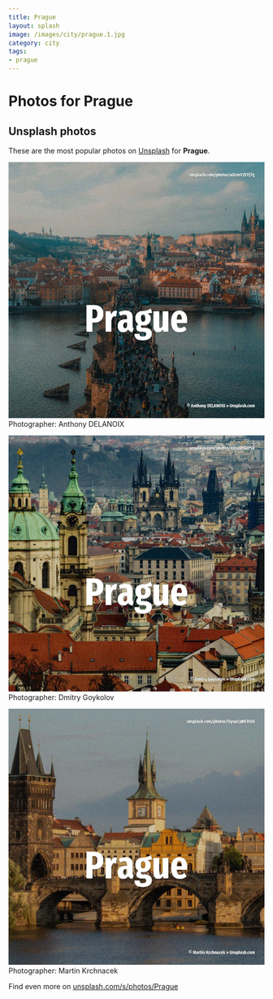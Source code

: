 ```yaml
---
title: Prague
layout: splash
image: /images/city/prague.1.jpg
category: city
tags:
- prague
---
```

# Photos for Prague
 
## Unsplash photos
These are the most popular photos on [Unsplash](https://unsplash.com) for **Prague**.
 
![Prague](/images/city/prague.1.jpg)
Photographer:  Anthony DELANOIX
 
![Prague](/images/city/prague.2.jpg)
Photographer:  Dmitry Goykolov
 
![Prague](/images/city/prague.3.jpg)
Photographer:  Martin Krchnacek
 
Find even more on [unsplash.com/s/photos/Prague](https://unsplash.com/s/photos/Prague)
 
